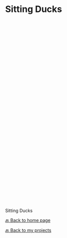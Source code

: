 # Sitting Ducks

<html lang="en-us">
  <head>
    <meta charset="utf-8">
    <meta http-equiv="Content-Type" content="text/html; charset=utf-8">
    <title>Unity WebGL Player | Sitting Ducks</title>
    <link rel="shortcut icon" href="game/TemplateData/favicon.ico">
    <link rel="stylesheet" href="game/TemplateData/style.css">
    <script src="game/TemplateData/UnityProgress.js"></script>
    <script src="game/Build/UnityLoader.js"></script>
    <script>
      var unityInstance = UnityLoader.instantiate("unityContainer", "game/Build/Builds.json", {onProgress: UnityProgress});
    </script>
  </head>
  <body>
    <div class="webgl-content">
      <div id="unityContainer" style="width: 960px; height: 600px"></div>
      <div class="footer">
        <div class="webgl-logo"></div>
        <div class="fullscreen" onclick="unityInstance.SetFullscreen(1)"></div>
        <div class="title">Sitting Ducks</div>
      </div>
    </div>
  </body>
</html>

[:back: Back to home page](./)

[:back: Back to my projects](./projects)
